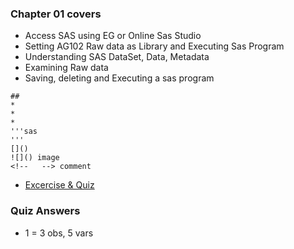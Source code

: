 ### Chapter 01 covers

* Access SAS using EG or Online Sas Studio
* Setting AG102 Raw data as Library and Executing Sas Program
* Understanding SAS DataSet, Data, Metadata
* Examining Raw data
* Saving, deleting and Executing a sas program
```text
##
*
*
*
'''sas
'''
[]()
![]() image
<!--   --> comment
```


* [Excercise & Quiz](https://drive.google.com/open?id=1JhMIYqKct1kya4lbcgyixIACNTjc_zMn)

### Quiz Answers
* 1 =  3 obs, 5 vars
